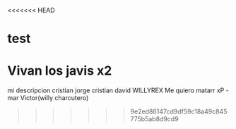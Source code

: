 <<<<<<< HEAD
# test
Vivan los javis x2
=======
mi descripcion
cristian
jorge
cristian
david
WILLYREX
Me quiero matarr xP - mar
Victor(willy charcutero)
>>>>>>> 9e2ed86147cd9df59c18a49c845775b5ab8d9cd9
